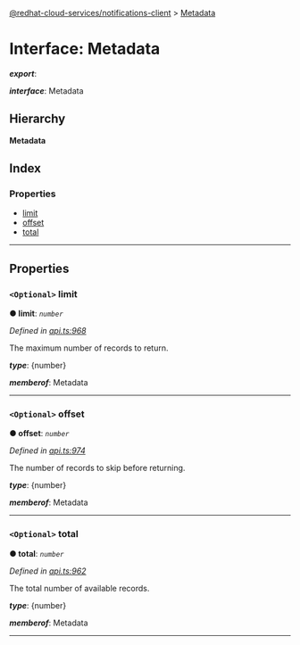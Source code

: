 [@redhat-cloud-services/notifications-client](../README.md) > [Metadata](../interfaces/metadata.md)

# Interface: Metadata

*__export__*: 

*__interface__*: Metadata

## Hierarchy

**Metadata**

## Index

### Properties

* [limit](metadata.md#limit)
* [offset](metadata.md#offset)
* [total](metadata.md#total)

---

## Properties

<a id="limit"></a>

### `<Optional>` limit

**● limit**: *`number`*

*Defined in [api.ts:968](https://github.com/RedHatInsights/javascript-clients/blob/master/packages/hooks/api.ts#L968)*

The maximum number of records to return.

*__type__*: {number}

*__memberof__*: Metadata

___
<a id="offset"></a>

### `<Optional>` offset

**● offset**: *`number`*

*Defined in [api.ts:974](https://github.com/RedHatInsights/javascript-clients/blob/master/packages/hooks/api.ts#L974)*

The number of records to skip before returning.

*__type__*: {number}

*__memberof__*: Metadata

___
<a id="total"></a>

### `<Optional>` total

**● total**: *`number`*

*Defined in [api.ts:962](https://github.com/RedHatInsights/javascript-clients/blob/master/packages/hooks/api.ts#L962)*

The total number of available records.

*__type__*: {number}

*__memberof__*: Metadata

___

